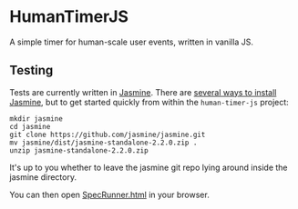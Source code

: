 HumanTimerJS
============

A simple timer for human-scale user events, written in vanilla JS.


Testing
-------
Tests are currently written in [Jasmine](http://jasmine.github.io/).
There are [several ways to install Jasmine](https://github.com/jasmine/jasmine#installation),
but to get started quickly from within the `human-timer-js` project:

    mkdir jasmine
    cd jasmine
    git clone https://github.com/jasmine/jasmine.git
    mv jasmine/dist/jasmine-standalone-2.2.0.zip .
    unzip jasmine-standalone-2.2.0.zip

It's up to you whether to leave the jasmine git repo lying around inside the jasmine directory.

You can then open [SpecRunner.html](SpecRunner.html) in your browser.
